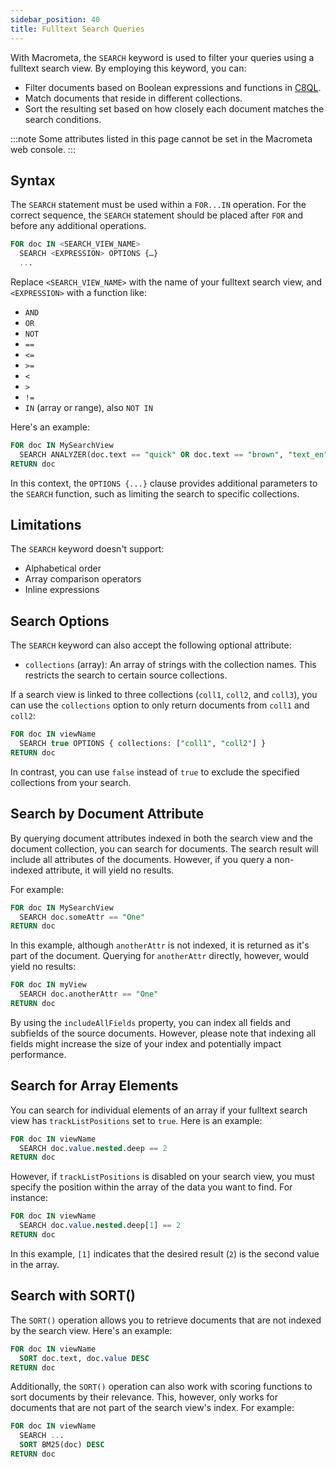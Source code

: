 ```yaml
---
sidebar_position: 40
title: Fulltext Search Queries
---
```


With Macrometa, the `SEARCH` keyword is used to filter your queries using a fulltext search view. By employing this keyword, you can:

- Filter documents based on Boolean expressions and functions in [C8QL](../../../queries/c8ql/).
- Match documents that reside in different collections.
- Sort the resulting set based on how closely each document matches the search conditions.

:::note
Some attributes listed in this page cannot be set in the Macrometa web console.
:::

## Syntax

The `SEARCH` statement must be used within a `FOR...IN` operation. For the correct sequence, the `SEARCH` statement should be placed after `FOR` and before any additional operations.

```sql
FOR doc IN <SEARCH_VIEW_NAME>
  SEARCH <EXPRESSION> OPTIONS {…}
  ...
```

Replace `<SEARCH_VIEW_NAME>` with the name of your fulltext search view, and `<EXPRESSION>` with a function like:

- `AND`
- `OR`
- `NOT`
- `==`
- `<=`
- `>=`
- `<`
- `>`
- `!=`
- `IN` (array or range), also `NOT IN`

Here's an example:

```sql
FOR doc IN MySearchView
  SEARCH ANALYZER(doc.text == "quick" OR doc.text == "brown", "text_en") OPTIONS { collections: ["coll1", "coll2"] }
RETURN doc
```

In this context, the `OPTIONS {...}` clause provides additional parameters to the `SEARCH` function, such as limiting the search to specific collections.

## Limitations

The `SEARCH` keyword doesn't support:

- Alphabetical order
- Array comparison operators
- Inline expressions

## Search Options

The `SEARCH` keyword can also accept the following optional attribute:

- `collections` (array): An array of strings with the collection names. This restricts the search to certain source collections.

If a search view is linked to three collections (`coll1`, `coll2`, and `coll3`), you can use the `collections` option to only return documents from `coll1` and `coll2`:

```sql
FOR doc IN viewName
  SEARCH true OPTIONS { collections: ["coll1", "coll2"] }
RETURN doc
```

In contrast, you can use `false` instead of `true` to exclude the specified collections from your search.

## Search by Document Attribute

By querying document attributes indexed in both the search view and the document collection, you can search for documents. The search result will include all attributes of the documents. However, if you query a non-indexed attribute, it will yield no results.

For example:

```sql
FOR doc IN MySearchView
  SEARCH doc.someAttr == "One"
RETURN doc
```

In this example, although `anotherAttr` is not indexed, it is returned as it's part of the document. Querying for `anotherAttr` directly, however, would yield no results:

```sql
FOR doc IN myView
  SEARCH doc.anotherAttr == "One"
RETURN doc
```

By using the `includeAllFields` property, you can index all fields and subfields of the source documents. However, please note that indexing all fields might increase the size of your index and potentially impact performance.

## Search for Array Elements

You can search for individual elements of an array if your fulltext search view has `trackListPositions` set to `true`. Here is an example:

```sql
FOR doc IN viewName
  SEARCH doc.value.nested.deep == 2
RETURN doc
```

However, if `trackListPositions` is disabled on your search view, you must specify the position within the array of the data you want to find. For instance:

```sql
FOR doc IN viewName
  SEARCH doc.value.nested.deep[1] == 2
RETURN doc
```

In this example, `[1]` indicates that the desired result (`2`) is the second value in the array.

## Search with SORT()

The `SORT()` operation allows you to retrieve documents that are not indexed by the search view. Here's an example:

```sql
FOR doc IN viewName
  SORT doc.text, doc.value DESC
RETURN doc
```

Additionally, the `SORT()` operation can also work with scoring functions to sort documents by their relevance. This, however, only works for documents that are not part of the search view's index. For example:

```sql
FOR doc IN viewName
  SEARCH ...
  SORT BM25(doc) DESC
RETURN doc
```
